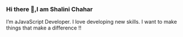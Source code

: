 ### Hi there 👋,I am Shalini Chahar

I’m aJavaScript Developer. I love developing new skills. I want to make things that make a difference !!

<!--
**shalinichahar/shalinichahar** is a ✨ _special_ ✨ repository because its `README.md` (this file) appears on your GitHub profile.

Here are some ideas to get you started:

- 🔭 I work with - React, NodeJs, JavaScript
- 🌱 I’m currently learning Data Structures and Algorithm
- 💬 Ask me about Technical Documentation, Front-End Development and Music
- ⚡ Fun fact: Always open for collaboration!
-->
